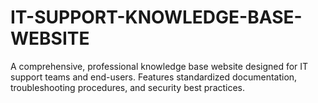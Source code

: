 # IT-SUPPORT-KNOWLEDGE-BASE-WEBSITE
A comprehensive, professional knowledge base website designed for IT support teams and end-users. Features standardized documentation, troubleshooting procedures, and security best practices.
